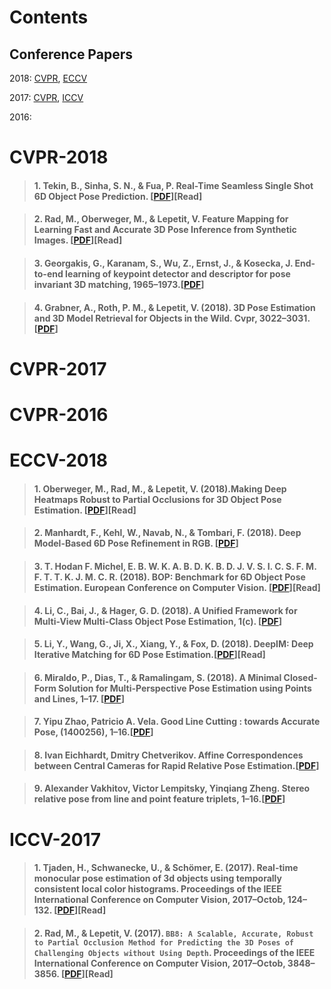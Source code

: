 # Contents
	
## Conference Papers
	
2018: [CVPR](https://github.com/DC1991/Visual-Sense-Understanding/blob/master/Pose%20Estimation/object%20pose/Resource.md#cvpr-2018),
[ECCV](https://github.com/DC1991/Visual-Sense-Understanding/blob/master/Pose%20Estimation/object%20pose/Resource.md#eccv-2018)
	
2017: [CVPR](https://github.com/DC1991/Visual-Sense-Understanding/blob/master/Pose%20Estimation/object%20pose/Resource.md#cvpr-2017), [ICCV](https://github.com/DC1991/Visual-Sense-Understanding/blob/master/Pose%20Estimation/object%20pose/Resource.md#iccv-2017)
	
2016: 
	
	
	
	
	
	
	
	
	
# CVPR-2018
>#### 1. Tekin, B., Sinha, S. N., & Fua, P. **Real-Time Seamless Single Shot 6D Object Pose Prediction.** [[PDF](http://openaccess.thecvf.com/content_cvpr_2018/papers/Tekin_Real-Time_Seamless_Single_CVPR_2018_paper.pdf)][Read]

>#### 2. Rad, M., Oberweger, M., & Lepetit, V. **Feature Mapping for Learning Fast and Accurate 3D Pose Inference from Synthetic Images**. [[PDF](https://doi.org/10.1109/CVPR.2018.00490)][Read]

>#### 3. Georgakis, G., Karanam, S., Wu, Z., Ernst, J., & Kosecka, J. **End-to-end learning of keypoint detector and descriptor for pose invariant 3D matching**, 1965–1973.[[PDF](https://doi.org/10.1109/CVPR.2018.00210)]

>#### 4. Grabner, A., Roth, P. M., & Lepetit, V. (2018). **3D Pose Estimation and 3D Model Retrieval for Objects in the Wild. Cvpr, 3022–3031**.[[PDF](https://doi.org/10.3217/978-3-85125-603-1-26)]

# CVPR-2017

# CVPR-2016

# ECCV-2018
>#### 1. Oberweger, M., Rad, M., & Lepetit, V. (2018).**Making Deep Heatmaps Robust to Partial Occlusions for 3D Object Pose Estimation**. [[PDF](http://arxiv.org/abs/1804.03959)][Read]

>#### 2. Manhardt, F., Kehl, W., Navab, N., & Tombari, F. (2018). **Deep Model-Based 6D Pose Refinement in RGB**. [[PDF](http://openaccess.thecvf.com/content_ECCV_2018/papers/Fabian_Manhardt_Deep_Model-Based_6D_ECCV_2018_paper.pdf)]
	
>#### 3. T. Hodan F. Michel, E. B. W. K. A. B. D. K. B. D. J. V. S. I. C. S. F. M. F. T. T. K. J. M. C. R. (2018). **BOP: Benchmark for 6D Object Pose Estimation. European Conference on Computer Vision**. [[PDF](http://openaccess.thecvf.com/content_ECCV_2018/papers/Tomas_Hodan_PESTO_6D_Object_ECCV_2018_paper.pdf)][Read]

>#### 4. Li, C., Bai, J., & Hager, G. D. (2018). **A Unified Framework for Multi-View Multi-Class Object Pose Estimation**, 1(c). [[PDF](http://arxiv.org/abs/1803.08103)]

>#### 5. Li, Y., Wang, G., Ji, X., Xiang, Y., & Fox, D. (2018). **DeepIM: Deep Iterative Matching for 6D Pose Estimation**.[[PDF](http://openaccess.thecvf.com/content_ECCV_2018/papers/Yi_Li_DeepIM_Deep_Iterative_ECCV_2018_paper.pdf)][Read]

>#### 6. Miraldo, P., Dias, T., & Ramalingam, S. (2018). **A Minimal Closed-Form Solution for Multi-Perspective Pose Estimation using Points and Lines**, 1–17. [[PDF](http://arxiv.org/abs/1807.09970)]

>#### 7. Yipu Zhao, Patricio A. Vela. **Good Line Cutting : towards Accurate Pose**, (1400256), 1–16.[[PDF](http://openaccess.thecvf.com/content_ECCV_2018/papers/Yipu_Zhao_Good_Line_Cutting_ECCV_2018_paper.pdf)]

>#### 8. Ivan Eichhardt, Dmitry Chetverikov. **Affine Correspondences between Central Cameras for Rapid Relative Pose Estimation**.[[PDF](http://openaccess.thecvf.com/content_ECCV_2018/papers/Ivan_Eichhardt_Affine_Correspondences_between_ECCV_2018_paper.pdf)]

>#### 9. Alexander Vakhitov, Victor Lempitsky, Yinqiang Zheng. **Stereo relative pose from line and point feature triplets**, 1–16.[[PDF](http://openaccess.thecvf.com/content_ECCV_2018/papers/Alexander_Vakhitov_Stereo_relative_pose_ECCV_2018_paper.pdf)]


# ICCV-2017
>#### 1. Tjaden, H., Schwanecke, U., & Schömer, E. (2017). **Real-time monocular pose estimation of 3d objects using temporally consistent local color histograms**. Proceedings of the IEEE International Conference on Computer Vision, 2017–Octob, 124–132. [[PDF](https://doi.org/10.1109/ICCV.2017.23)][Read]

>#### 2. Rad, M., & Lepetit, V. (2017). `BB8: A Scalable, Accurate, Robust to Partial Occlusion Method for Predicting the 3D Poses of Challenging Objects without Using Depth`. Proceedings of the IEEE International Conference on Computer Vision, 2017–Octob, 3848–3856. [[PDF](https://doi.org/10.1109/ICCV.2017.413)][Read]
